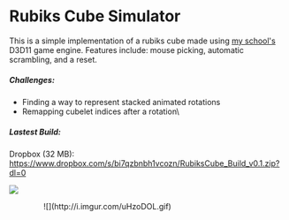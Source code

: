 # Rubiks Cube Simulator

This is a simple implementation of a rubiks cube made using [my school's](http://digitalartsandentertainment.be/) D3D11 game engine. Features include: mouse picking, automatic scrambling, and a reset.

##### Challenges:
- Finding a way to represent stacked animated rotations
- Remapping cubelet indices after a rotation\

##### Lastest Build:
Dropbox (32 MB): https://www.dropbox.com/s/bi7qzbnbh1vcozn/RubiksCube_Build_v0.1.zip?dl=0

![](http://i.imgur.com/NBhZScA.png)

<p style="margin-left: auto; margin-right: auto; width: 380px">
![](http://i.imgur.com/uHzoDOL.gif)
</p>
